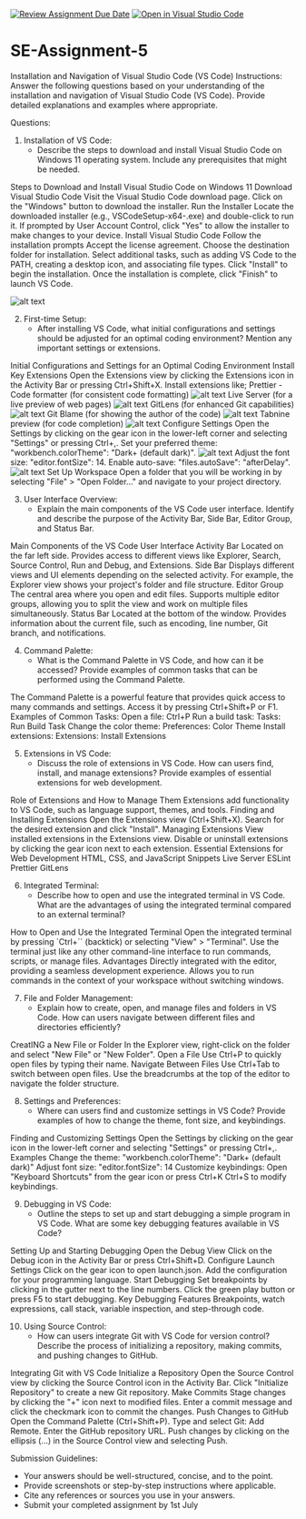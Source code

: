 [![Review Assignment Due Date](https://classroom.github.com/assets/deadline-readme-button-22041afd0340ce965d47ae6ef1cefeee28c7c493a6346c4f15d667ab976d596c.svg)](https://classroom.github.com/a/XoLGRbHq)
[![Open in Visual Studio Code](https://classroom.github.com/assets/open-in-vscode-2e0aaae1b6195c2367325f4f02e2d04e9abb55f0b24a779b69b11b9e10269abc.svg)](https://classroom.github.com/online_ide?assignment_repo_id=15301530&assignment_repo_type=AssignmentRepo)
# SE-Assignment-5
Installation and Navigation of Visual Studio Code (VS Code)
 Instructions:
Answer the following questions based on your understanding of the installation and navigation of Visual Studio Code (VS Code). Provide detailed explanations and examples where appropriate.

 Questions:

1. Installation of VS Code:
   - Describe the steps to download and install Visual Studio Code on Windows 11 operating system. Include any prerequisites that might be needed.

Steps to Download and Install Visual Studio Code on Windows 11
Download Visual Studio Code
Visit the Visual Studio Code download page.
Click on the "Windows" button to download the installer.
Run the Installer
Locate the downloaded installer (e.g., VSCodeSetup-x64-<version>.exe) and double-click to run it.
If prompted by User Account Control, click "Yes" to allow the installer to make changes to your device.
Install Visual Studio Code
Follow the installation prompts
Accept the license agreement.
Choose the destination folder for installation.
Select additional tasks, such as adding VS Code to the PATH, creating a desktop icon, and associating file types.
Click "Install" to begin the installation.
Once the installation is complete, click "Finish" to launch VS Code.

![alt text](vscode.png)

2. First-time Setup:
   - After installing VS Code, what initial configurations and settings should be adjusted for an optimal coding environment? Mention any important settings or extensions.

Initial Configurations and Settings for an Optimal Coding Environment
Install Key Extensions
Open the Extensions view by clicking the Extensions icon in the Activity Bar or pressing Ctrl+Shift+X.
Install extensions like;
Prettier - Code formatter (for consistent code formatting)
![alt text](prettier.png)
Live Server (for a live preview of web pages)
![alt text](liveserver.png)
GitLens (for enhanced Git capabilities)
![alt text](gitlens.png)
Git Blame (for showing the author of the  code)
![alt text](gitblame.png)
Tabnine preview (for code completion)
![alt text](tabnine.png)
Configure Settings
Open the Settings by clicking on the gear icon in the lower-left corner and selecting "Settings" or pressing Ctrl+,.
Set your preferred theme: "workbench.colorTheme": "Dark+ (default dark)".
![alt text](colortheme.png)
Adjust the font size: "editor.fontSize": 14.
Enable auto-save: "files.autoSave": "afterDelay".
![alt text](settings.png)
Set Up Workspace
Open a folder that you will be working in by selecting "File" > "Open Folder..." and navigate to your project directory.

3. User Interface Overview:
   - Explain the main components of the VS Code user interface. Identify and describe the purpose of the Activity Bar, Side Bar, Editor Group, and Status Bar.

Main Components of the VS Code User Interface
Activity Bar
Located on the far left side.
Provides access to different views like Explorer, Search, Source Control, Run and Debug, and Extensions.
Side Bar
Displays different views and UI elements depending on the selected activity.
For example, the Explorer view shows your project's folder and file structure.
Editor Group
The central area where you open and edit files.
Supports multiple editor groups, allowing you to split the view and work on multiple files simultaneously.
Status Bar
Located at the bottom of the window.
Provides information about the current file, such as encoding, line number, Git branch, and notifications.

4. Command Palette:
   - What is the Command Palette in VS Code, and how can it be accessed? Provide examples of common tasks that can be performed using the Command Palette.

The Command Palette is a powerful feature that provides quick access to many commands and settings.
Access it by pressing Ctrl+Shift+P or F1.
Examples of Common Tasks:
Open a file: Ctrl+P
Run a build task: Tasks: Run Build Task
Change the color theme: Preferences: Color Theme
Install extensions: Extensions: Install Extensions

5. Extensions in VS Code:
   - Discuss the role of extensions in VS Code. How can users find, install, and manage extensions? Provide examples of essential extensions for web development.

Role of Extensions and How to Manage Them
Extensions add functionality to VS Code, such as language support, themes, and tools.
Finding and Installing Extensions
Open the Extensions view (Ctrl+Shift+X).
Search for the desired extension and click "Install".
Managing Extensions
View installed extensions in the Extensions view.
Disable or uninstall extensions by clicking the gear icon next to each extension.
Essential Extensions for Web Development
HTML, CSS, and JavaScript Snippets
Live Server
ESLint
Prettier
GitLens

6. Integrated Terminal:
   - Describe how to open and use the integrated terminal in VS Code. What are the advantages of using the integrated terminal compared to an external terminal?

How to Open and Use the Integrated Terminal
Open the integrated terminal by pressing `Ctrl+`` (backtick) or selecting "View" > "Terminal".
Use the terminal just like any other command-line interface to run commands, scripts, or manage files.
Advantages
Directly integrated with the editor, providing a seamless development experience.
Allows you to run commands in the context of your workspace without switching windows.

7. File and Folder Management:
   - Explain how to create, open, and manage files and folders in VS Code. How can users navigate between different files and directories efficiently?

CreatING a New File or Folder
In the Explorer view, right-click on the folder and select "New File" or "New Folder".
Open a File
Use Ctrl+P to quickly open files by typing their name.
Navigate Between Files
Use Ctrl+Tab to switch between open files.
Use the breadcrumbs at the top of the editor to navigate the folder structure.

8. Settings and Preferences:
   - Where can users find and customize settings in VS Code? Provide examples of how to change the theme, font size, and keybindings.

Finding and Customizing Settings
Open the Settings by clicking on the gear icon in the lower-left corner and selecting "Settings" or pressing Ctrl+,.
Examples
Change the theme: "workbench.colorTheme": "Dark+ (default dark)"
Adjust font size: "editor.fontSize": 14
Customize keybindings: Open "Keyboard Shortcuts" from the gear icon or press Ctrl+K Ctrl+S to modify keybindings.

9. Debugging in VS Code:
   - Outline the steps to set up and start debugging a simple program in VS Code. What are some key debugging features available in VS Code?

Setting Up and Starting Debugging
Open the Debug View
Click on the Debug icon in the Activity Bar or press Ctrl+Shift+D.
Configure Launch Settings
Click on the gear icon to open launch.json.
Add the configuration for your programming language.
Start Debugging
Set breakpoints by clicking in the gutter next to the line numbers.
Click the green play button or press F5 to start debugging.
Key Debugging Features
Breakpoints, watch expressions, call stack, variable inspection, and step-through code.

10. Using Source Control:
    - How can users integrate Git with VS Code for version control? Describe the process of initializing a repository, making commits, and pushing changes to GitHub.

Integrating Git with VS Code
Initialize a Repository
Open the Source Control view by clicking the Source Control icon in the Activity Bar.
Click "Initialize Repository" to create a new Git repository.
Make Commits
Stage changes by clicking the "+" icon next to modified files.
Enter a commit message and click the checkmark icon to commit the changes.
Push Changes to GitHub
Open the Command Palette (Ctrl+Shift+P).
Type and select Git: Add Remote.
Enter the GitHub repository URL.
Push changes by clicking on the ellipsis (...) in the Source Control view and selecting Push.

 Submission Guidelines:
- Your answers should be well-structured, concise, and to the point.
- Provide screenshots or step-by-step instructions where applicable.
- Cite any references or sources you use in your answers.
- Submit your completed assignment by 1st July 

